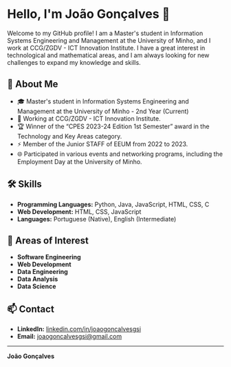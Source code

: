 # Hello, I'm João Gonçalves 👋

Welcome to my GitHub profile! I am a Master's student in Information Systems Engineering and Management at the University of Minho, and I work at CCG/ZGDV - ICT Innovation Institute. I have a great interest in technological and mathematical areas, and I am always looking for new challenges to expand my knowledge and skills.

## 🚀 About Me

- 🎓 Master's student in Information Systems Engineering and Management at the University of Minho - 2nd Year (Current)
- 💼 Working at CCG/ZGDV - ICT Innovation Institute.
- 🏆 Winner of the “CPES 2023-24 Edition 1st Semester” award in the Technology and Key Areas category.
- ⚡ Member of the Junior STAFF of EEUM from 2022 to 2023.
- 🌐 Participated in various events and networking programs, including the Employment Day at the University of Minho.

## 🛠 Skills

- **Programming Languages:** Python, Java, JavaScript, HTML, CSS, C
- **Web Development:** HTML, CSS, JavaScript
- **Languages:** Portuguese (Native), English (Intermediate)

## 🎯 Areas of Interest

- **Software Engineering**
- **Web Development**
- **Data Engineering**
- **Data Analysis**
- **Data Science**

## 📫 Contact

- **LinkedIn:** [linkedin.com/in/joaogoncalvesgsi](https://www.linkedin.com/in/joaogoncalvesgsi/)
- **Email:** [joaogoncalvesgsi@gmail.com](mailto:joaogoncalvesgsi@gmail.com)
---

**João Gonçalves**
